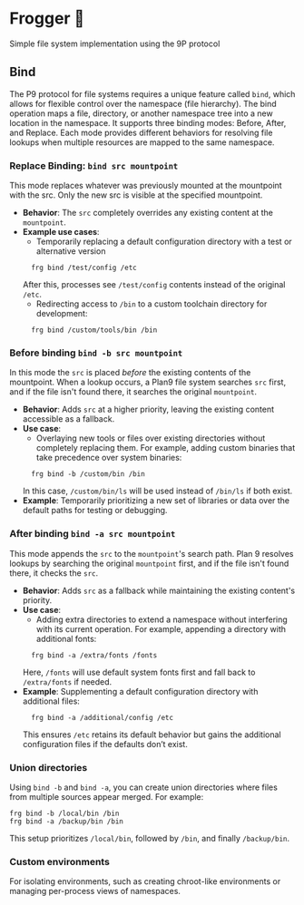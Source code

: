 # Frogger 🐸

Simple file system implementation using the 9P protocol

## Bind
The P9 protocol for file systems requires a unique feature called `bind`, which allows for flexible control over the namespace
(file hierarchy). The bind operation maps a file, directory, or another namespace tree into a new location in the namespace.
It supports three binding modes: Before, After, and Replace. Each mode provides different behaviors for resolving file
lookups when multiple resources are mapped to the same namespace.

### Replace Binding: `bind src mountpoint`
This mode replaces whatever was previously mounted at the mountpoint with the src. Only the new src is visible at the specified
mountpoint.
- **Behavior**: The `src` completely overrides any existing content at the `mountpoint`.
- **Example use cases**:
  - Temporarily replacing a default configuration directory with a test or alternative version
  ```shell
    frg bind /test/config /etc
  ```
  After this, processes see `/test/config` contents instead of the original `/etc`.
  - Redirecting access to `/bin` to a custom toolchain directory for development:
  ```shell
    frg bind /custom/tools/bin /bin
  ```

### Before binding `bind -b src mountpoint`
In this mode the `src` is placed *before* the existing contents of the mountpoint. When a lookup occurs,
a Plan9 file system searches `src` first, and if the file isn't found there, it searches the original `mountpoint`.
- **Behavior**: Adds `src` at a higher priority, leaving the existing content accessible as a fallback.
- **Use case**:
  - Overlaying new tools or files over existing directories without completely replacing them. For example,
  adding custom binaries that take precedence over system binaries:
  ```shell
    frg bind -b /custom/bin /bin
  ```
  In this case, `/custom/bin/ls` will be used instead of `/bin/ls` if both exist.
- **Example**: Temporarily prioritizing a new set of libraries or data over the default paths for testing or debugging.

### After binding `bind -a src mountpoint`
This mode appends the `src` to the `mountpoint`'s search path. Plan 9 resolves lookups by searching the original
`mountpoint` first, and if the file isn't found there, it checks the `src`.
- **Behavior**: Adds `src` as a fallback while maintaining the existing content's priority.
- **Use case**:
  - Adding extra directories to extend a namespace without interfering with its current operation. For example, appending a directory with additional fonts:
  ```shell
    frg bind -a /extra/fonts /fonts
  ```
  Here, `/fonts` will use default system fonts first and fall back to `/extra/fonts` if needed.
- **Example**: Supplementing a default configuration directory with additional files:
  ```shell
    frg bind -a /additional/config /etc
  ```
  This ensures `/etc` retains its default behavior but gains the additional configuration files if the defaults don’t exist.

### Union directories
Using `bind -b` and `bind -a`, you can create union directories where files from multiple sources appear merged.
For example:
```shell
frg bind -b /local/bin /bin
frg bind -a /backup/bin /bin
```
This setup prioritizes `/local/bin`, followed by `/bin`, and finally `/backup/bin`.

### Custom environments
For isolating environments, such as creating chroot-like environments or managing per-process views of namespaces.
